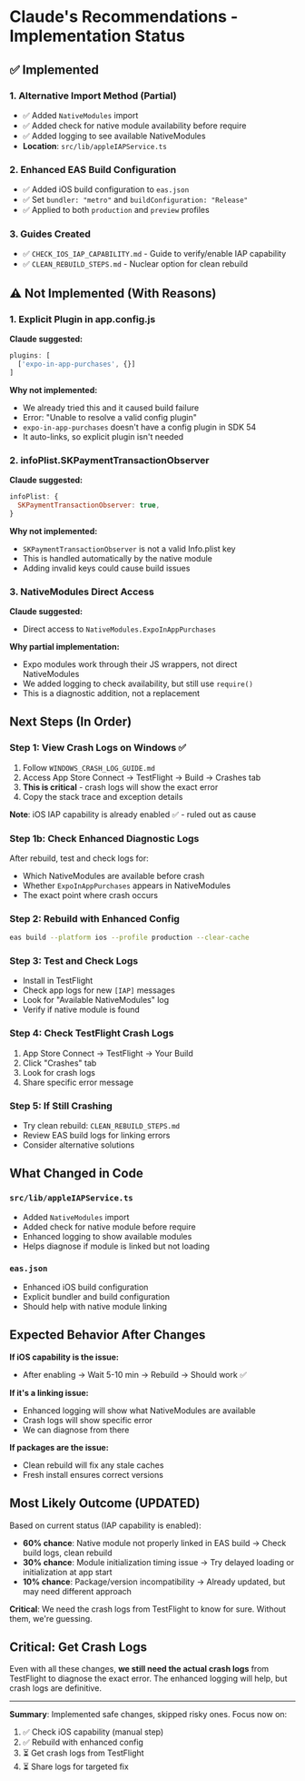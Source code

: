 # Claude's Recommendations - Implementation Status

## ✅ Implemented

### 1. Alternative Import Method (Partial)
- ✅ Added `NativeModules` import
- ✅ Added check for native module availability before require
- ✅ Added logging to see available NativeModules
- **Location**: `src/lib/appleIAPService.ts`

### 2. Enhanced EAS Build Configuration
- ✅ Added iOS build configuration to `eas.json`
- ✅ Set `bundler: "metro"` and `buildConfiguration: "Release"`
- ✅ Applied to both `production` and `preview` profiles

### 3. Guides Created
- ✅ `CHECK_IOS_IAP_CAPABILITY.md` - Guide to verify/enable IAP capability
- ✅ `CLEAN_REBUILD_STEPS.md` - Nuclear option for clean rebuild

## ⚠️ Not Implemented (With Reasons)

### 1. Explicit Plugin in app.config.js
**Claude suggested:**
```javascript
plugins: [
  ['expo-in-app-purchases', {}]
]
```

**Why not implemented:**
- We already tried this and it caused build failure
- Error: "Unable to resolve a valid config plugin"
- `expo-in-app-purchases` doesn't have a config plugin in SDK 54
- It auto-links, so explicit plugin isn't needed

### 2. infoPlist.SKPaymentTransactionObserver
**Claude suggested:**
```javascript
infoPlist: {
  SKPaymentTransactionObserver: true,
}
```

**Why not implemented:**
- `SKPaymentTransactionObserver` is not a valid Info.plist key
- This is handled automatically by the native module
- Adding invalid keys could cause build issues

### 3. NativeModules Direct Access
**Claude suggested:**
- Direct access to `NativeModules.ExpoInAppPurchases`

**Why partial implementation:**
- Expo modules work through their JS wrappers, not direct NativeModules
- We added logging to check availability, but still use `require()`
- This is a diagnostic addition, not a replacement

## Next Steps (In Order)

### Step 1: View Crash Logs on Windows ✅
1. Follow `WINDOWS_CRASH_LOG_GUIDE.md`
2. Access App Store Connect → TestFlight → Build → Crashes tab
3. **This is critical** - crash logs will show the exact error
4. Copy the stack trace and exception details

**Note**: iOS IAP capability is already enabled ✅ - ruled out as cause

### Step 1b: Check Enhanced Diagnostic Logs
After rebuild, test and check logs for:
- Which NativeModules are available before crash
- Whether `ExpoInAppPurchases` appears in NativeModules
- The exact point where crash occurs

### Step 2: Rebuild with Enhanced Config
```bash
eas build --platform ios --profile production --clear-cache
```

### Step 3: Test and Check Logs
- Install in TestFlight
- Check app logs for new `[IAP]` messages
- Look for "Available NativeModules" log
- Verify if native module is found

### Step 4: Check TestFlight Crash Logs
1. App Store Connect → TestFlight → Your Build
2. Click "Crashes" tab
3. Look for crash logs
4. Share specific error message

### Step 5: If Still Crashing
- Try clean rebuild: `CLEAN_REBUILD_STEPS.md`
- Review EAS build logs for linking errors
- Consider alternative solutions

## What Changed in Code

### `src/lib/appleIAPService.ts`
- Added `NativeModules` import
- Added check for native module before require
- Enhanced logging to show available modules
- Helps diagnose if module is linked but not loading

### `eas.json`
- Enhanced iOS build configuration
- Explicit bundler and build configuration
- Should help with native module linking

## Expected Behavior After Changes

**If iOS capability is the issue:**
- After enabling → Wait 5-10 min → Rebuild → Should work ✅

**If it's a linking issue:**
- Enhanced logging will show what NativeModules are available
- Crash logs will show specific error
- We can diagnose from there

**If packages are the issue:**
- Clean rebuild will fix any stale caches
- Fresh install ensures correct versions

## Most Likely Outcome (UPDATED)

Based on current status (IAP capability is enabled):
- **60% chance**: Native module not properly linked in EAS build → Check build logs, clean rebuild
- **30% chance**: Module initialization timing issue → Try delayed loading or initialization at app start
- **10% chance**: Package/version incompatibility → Already updated, but may need different approach

**Critical**: We need the crash logs from TestFlight to know for sure. Without them, we're guessing.

## Critical: Get Crash Logs

Even with all these changes, **we still need the actual crash logs** from TestFlight to diagnose the exact error. The enhanced logging will help, but crash logs are definitive.

---

**Summary**: Implemented safe changes, skipped risky ones. Focus now on:
1. ✅ Check iOS capability (manual step)
2. ✅ Rebuild with enhanced config
3. ⏳ Get crash logs from TestFlight
4. ⏳ Share logs for targeted fix

